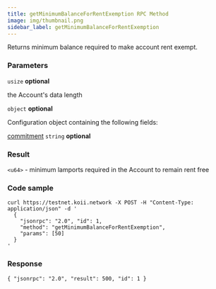 ```yaml
---
title: getMinimumBalanceForRentExemption RPC Method
image: img/thumbnail.png
sidebar_label: getMinimumBalanceForRentExemption
---
```



Returns minimum balance required to make account rent exempt.

### Parameters

`usize` **optional**

the Account's data length

`object` **optional**

Configuration object containing the following fields:

[commitment](/develop/rpcapi/intro#configuring-state-commitment) `string` **optional**

### Result

`<u64>` - minimum lamports required in the Account to remain rent free

### Code sample

```
curl https://testnet.koii.network -X POST -H "Content-Type: application/json" -d '
  {
    "jsonrpc": "2.0", "id": 1,
    "method": "getMinimumBalanceForRentExemption",
    "params": [50]
  }
'
```


### Response

```
{ "jsonrpc": "2.0", "result": 500, "id": 1 }
```
